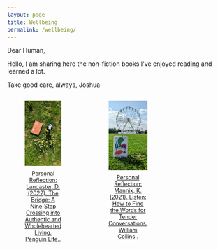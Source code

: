 ```yaml
---
layout: page
title: Wellbeing
permalink: /wellbeing/
---
```


Dear Human,

Hello, I am sharing here the non-fiction books I've enjoyed reading and learned a lot.

Take good care, always,
Joshua

<div style="display: grid; grid-template-columns: repeat(3, 1fr); gap: 2em; justify-items: center;">

  <figure style="text-align: center;">
    <img src="/wellbeing/pics/1.jpg" alt="TheBridge" width="250" style="max-width: 100%; height: auto;">
    <figcaption style="font-size: 0.9em; margin-top: 0.5em;">
      <a href="https://www.joshuadimasaka.com/wellbeing/TheBridge">
        Personal Reflection: Lancaster, D. (2022). The Bridge: A Nine‑Step Crossing into Authentic and Wholehearted Living. Penguin Life..
      </a>
    </figcaption>
  </figure>

  <figure style="text-align: center;">
    <img src="/wellbeing/pics/2.jpg" alt="Listen" width="250" style="max-width: 100%; height: auto;">
    <figcaption style="font-size: 0.9em; margin-top: 0.5em;">
      <a href="https://www.joshuadimasaka.com/wellbeing/Listen">
        Personal Reflection: Mannix, K. (2021). Listen: How to Find the Words for Tender Conversations. William Collins..
      </a>
    </figcaption>
  </figure>

  <!-- Add more figures in the same pattern -->

</div>

